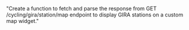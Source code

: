 "Create a function to fetch and parse the response from GET /cycling/gira/station/map endpoint to display GIRA stations on a custom map widget."

    